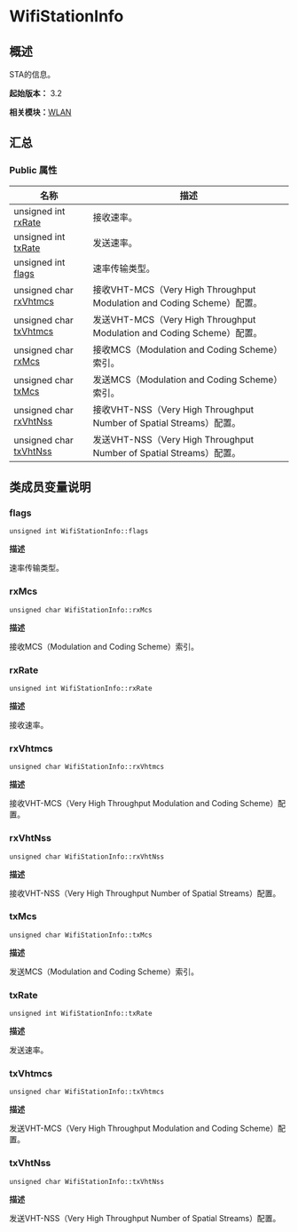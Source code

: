 # WifiStationInfo


## 概述

STA的信息。

**起始版本：** 3.2

**相关模块：**[WLAN](_w_l_a_n_v10.md)


## 汇总


### Public 属性

| 名称 | 描述 | 
| -------- | -------- |
| unsigned int [rxRate](#rxrate) | 接收速率。  | 
| unsigned int [txRate](#txrate) | 发送速率。  | 
| unsigned int [flags](#flags) | 速率传输类型。  | 
| unsigned char [rxVhtmcs](#rxvhtmcs) | 接收VHT-MCS（Very High Throughput Modulation and Coding Scheme）配置。  | 
| unsigned char [txVhtmcs](#txvhtmcs) | 发送VHT-MCS（Very High Throughput Modulation and Coding Scheme）配置。  | 
| unsigned char [rxMcs](#rxmcs) | 接收MCS（Modulation and Coding Scheme）索引。  | 
| unsigned char [txMcs](#txmcs) | 发送MCS（Modulation and Coding Scheme）索引。  | 
| unsigned char [rxVhtNss](#rxvhtnss) | 接收VHT-NSS（Very High Throughput Number of Spatial Streams）配置。  | 
| unsigned char [txVhtNss](#txvhtnss) | 发送VHT-NSS（Very High Throughput Number of Spatial Streams）配置。  | 


## 类成员变量说明


### flags

```
unsigned int WifiStationInfo::flags
```
**描述**

速率传输类型。


### rxMcs

```
unsigned char WifiStationInfo::rxMcs
```
**描述**

接收MCS（Modulation and Coding Scheme）索引。


### rxRate

```
unsigned int WifiStationInfo::rxRate
```
**描述**

接收速率。


### rxVhtmcs

```
unsigned char WifiStationInfo::rxVhtmcs
```
**描述**

接收VHT-MCS（Very High Throughput Modulation and Coding Scheme）配置。


### rxVhtNss

```
unsigned char WifiStationInfo::rxVhtNss
```
**描述**

接收VHT-NSS（Very High Throughput Number of Spatial Streams）配置。


### txMcs

```
unsigned char WifiStationInfo::txMcs
```
**描述**

发送MCS（Modulation and Coding Scheme）索引。


### txRate

```
unsigned int WifiStationInfo::txRate
```
**描述**

发送速率。


### txVhtmcs

```
unsigned char WifiStationInfo::txVhtmcs
```
**描述**

发送VHT-MCS（Very High Throughput Modulation and Coding Scheme）配置。


### txVhtNss

```
unsigned char WifiStationInfo::txVhtNss
```
**描述**

发送VHT-NSS（Very High Throughput Number of Spatial Streams）配置。
